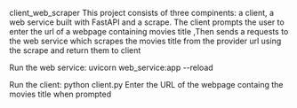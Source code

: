 client_web_scraper
This project consists of three compinents: a client,  a web service built with FastAPI and a scrape.
The client prompts the user to enter the url of a webpage containing movies title ,Then sends a requests to the web service which scrapes the movies title from the provider url using the scrape and return them to client

Run the web service:
uvicorn web_service:app --reload

Run the client:
python client.py
Enter the URL of the webpage containg the movies title when prompted
